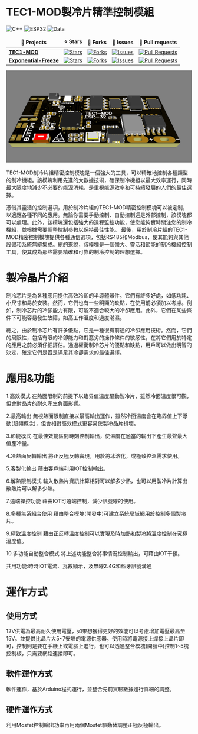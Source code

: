 # TEC1-MOD製冷片精準控制模組

  <img src="https://img.shields.io/badge/C++-USE-orange" alt="C++" />
  <img src="https://img.shields.io/badge/ESP32-USE-orange" alt="ESP32" />
  <img src="https://img.shields.io/badge/Data-OOC.Work-blue" alt="Data" />


<table>
  <thead align="center">
    <tr border: none;>
      <td><b>📄 Projects</b></td>
      <td><b>⭐ Stars</b></td>
      <td><b>📗 Forks</b></td>
      <td><b>📘 Issues</b></td>
      <td><b>📙 Pull requests</b></td>
    </tr>
  </thead>
  <tbody>
    <tr>
      <td><a href="https://github.com/Knockoi/TEC1-MOD"><b>TEC1-MOD</b></a></td>
      <td><a href="https://github.com/Knockoi/TEC1-MOD/stargazers"><img alt="Stars" src="https://img.shields.io/github/stars/Knockoi/TEC1-MOD?style=flat-square&labelColor=343b41"/></a></td>
      <td><a href="https://github.com/Knockoi/TEC1-MOD/network/members"><img alt="Forks" src="https://img.shields.io/github/forks/Knockoi/TEC1-MOD?style=flat-square&labelColor=343b41"/></a></td>
      <td><a href="https://github.com/Knockoi/TEC1-MOD/issues"><img alt="Issues" src="https://img.shields.io/github/issues/Knockoi/TEC1-MOD?style=flat-square&labelColor=343b41"/></a></td>
      <td><a href="https://github.com/Knockoi/TEC1-MOD/pulls"><img alt="Pull Requests" src="https://img.shields.io/github/issues-pr/Knockoi/TEC1-MOD?style=flat-square&labelColor=343b41"/></a></td>
 </tr>
    <tr>
      <td><a href="https://github.com/OOC-work/Exponential-Freeze"><b>Exponential-Freeze</b></a></td>
      <td><a href="https://github.com/OOC-work/Exponential-Freeze/stargazers"><img alt="Stars" src="https://img.shields.io/github/stars/OOC-work/Exponential-Freeze?style=flat-square&labelColor=343b41"/></a></td>
      <td><a href="https://github.com/OOC-work/Exponential-Freeze/network/members"><img alt="Forks" src="https://img.shields.io/github/forks/OOC-work/Exponential-Freeze?style=flat-square&labelColor=343b41"/></a></td>
      <td><a href="https://github.com/OOC-work/Exponential-Freeze/issues"><img alt="Issues" src="https://img.shields.io/github/issues/OOC-work/Exponential-Freeze?style=flat-square&labelColor=343b41"/></a></td>
      <td><a href="https://github.com/OOC-work/Exponential-Freeze/pulls"><img alt="Pull Requests" src="https://img.shields.io/github/issues-pr/OOC-work/Exponential-Freeze?style=flat-square&labelColor=343b41"/></a></td>
    </tr>
  </tbody>
</table>
   


  ![image](https://github.com/Knockoi/TEC1-MOD/blob/main/Image/%E8%9E%A2%E5%B9%95%E6%93%B7%E5%8F%96%E7%95%AB%E9%9D%A2%202023-04-29%20011950.png)  
  
  TEC1-MOD制冷片組精密控制模塊是一個強大的工具，可以精確地控制各種類型的制冷機組。該模塊利用先進的大數據技術，確保制冷機組以最大效率運行，同時最大限度地減少不必要的能源消耗，是重視能源效率和可持續發展的人們的最佳選擇。
 
  憑借其靈活的控制選項，用於制冷片組的TEC1-MOD精密控制模塊可以被定制，以適應各種不同的應用。無論你需要手動控制、自動控制還是外部控制，該模塊都可以處理。此外，該模塊還包括強大的遠程監控功能，使您能夠實時關注您的制冷機組，並根據需要調整控制參數以保持最佳性能。
  最後，用於制冷片組的TEC1-MOD精密控制模塊提供各種通信選項，包括RS485和Modbus，使其能夠與其他設備和系統無縫集成。總的來說，該模塊是一個強大、靈活和節能的制冷機組控制工具，使其成為那些需要精確和可靠的制冷控制的理想選擇。


# 製冷晶片介紹
  制冷芯片是為各種應用提供高效冷卻的半導體器件。它們有許多好處，如低功耗、小尺寸和易於安裝。然而，它們也有一些明顯的缺點，在使用前必須加以考慮。例如，制冷芯片的冷卻能力有限，可能不適合較大的冷卻應用。此外，它們在某些條件下可能容易發生故障，如高工作溫度和過度潮濕。
  
  總之，由於制冷芯片有許多優點，它是一種很有前途的冷卻應用技術。然而，它們的局限性，包括有限的冷卻能力和對惡劣的操作條件的敏感性，在將它們用於特定的應用之前必須仔細評估。通過權衡制冷芯片的優點和缺點，用戶可以做出明智的決定，確定它們是否是滿足其冷卻需求的最佳選擇。

# 應用&功能

  1.高效模式
  在熱面限制的前提下以臨界值溫度驅動製冷片，雖然冷面溫度很可觀，但會對晶片的耐久產生負面影響。
  
  2.最高輸出
  無視熱面限制直接以最高輸出運作，雖然冷面溫度會在臨界值上下浮動(超頻概念)，但會相對高效模式更容易使製冷晶片損壞。
  
  3.節能模式
  在最佳效能區間時刻控制輸出，使溫度在適當的輸出下產生最聲最大值產冷量。
  
  4.冷熱面反轉輸出
  將正反極反轉實現，用於將冰溶化，或極致控溫需求使用。
  
  5.客製化輸出
  藉由客戶端利用IOT控制輸出。
  
  6.解熱限制模式
  輸入散熱片資訊計算相對可以解多少熱，也可以用製冷片計算出散熱片可以解多少熱。
  
  7.遠端操控功能
  藉由IOT可遠端控制，減少訊號線的使用。
  
  8.多種無系組合使用
  藉由整合模塊(開發中)可建立系統局域網用於控制多個製冷片。
  
  9.極致溫度控制
  藉由正反轉溫度控制可以實現及時加熱和製冷將溫度控制在究極溫度值。
  
  10.多功能自動整合模式
  將上述功能整合將事情況控制輸出，可藉由IOT干預。
  
  共用功能:時時IOT電流、瓦數顯示，及無線2.4G和藍牙訊號溝通
  

# 運作方式
## 使用方式
12V供電為最高耐久使用電壓，如果想獲得更好的效能可以考慮增加電壓最高至15V。並提供比晶片大5~7安培的電源供應器。使用時將電源接上焊接上晶片即可，控制則是要在手機上或電腦上進行，也可以透過整合模塊(開發中)控制1~5塊控制板，只需要網路連接即可。
## 軟件運作方式
軟件運作，基於Arduino程式運行，並整合先前實驗數據進行詳細的調整。
## 硬件運作方式
利用Mosfet控制輸出功率再用兩個Mosfet驅動替調整正極反極輸出。



